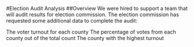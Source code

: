 #Election Audit Analysis
##Overview
We were hired to support a team that will audit results for election commission.  The election commission has requested some additional data to complete the audit:

The voter turnout for each county
The percentage of votes from each county out of the total count
The county with the highest turnout
